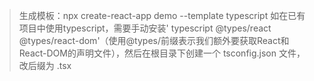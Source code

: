 >生成模板：npx create-react-app demo --template typescript
>如在已有项目中使用typescript，需要手动安装' typescript @types/react @types/react-dom'（使用@types/前缀表示我们额外要获取React和React-DOM的声明文件），然后在根目录下创建一个 tsconfig.json 文件，改后缀为 .tsx